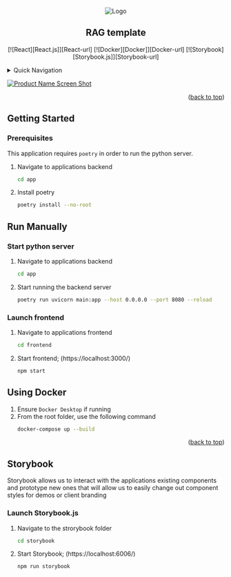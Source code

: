 <a id="readme-top"></a>

<!-- PROJECT LOGO -->
<br />
<div align="center">
    <img src="https://i.imgur.com/9YwJsO2.png" alt="Logo">
<h2 align="center">RAG template</h2>
</div>

<!-- PROJECT SHIELDS -->
<p align="center">
[![React][React.js]][React-url]
[![Docker][Docker]][Docker-url]
[![Storybook][Storybook.js]][Storybook-url]
</p>

<!-- TABLE OF CONTENTS -->
<details>
  <summary>Quick Navigation</summary>
  <ol>
    <li><a href="#preview">Preview</a></li>
    <li>
      <a href="#getting-started">Getting Started</a>
      <ul>
        <li><a href="#prerequisites">Prerequisites</a></li>
        <li><a href="#run-manually">Running the Application</a></li>
      </ul>
    </li>
    <li><a href="#storybook">Storybook</a></li>
  </ol>
</details>



<!-- Preview Image -->

[![Product Name Screen Shot][product-screenshot]](https://example.com)


<p align="right">(<a href="#readme-top">back to top</a>)</p>


<!-- GETTING STARTED -->
## Getting Started



### Prerequisites

This application requires `poetry` in order to run the python server.

1. Navigate to applications backend
   ```sh
   cd app
   ```
2. Install poetry
   ```sh
   poetry install --no-root
   ```

## Run Manually

### Start python server
1. Navigate to applications backend
   ```sh
   cd app
   ```
2. Start running the backend server
   ```sh
   poetry run uvicorn main:app --host 0.0.0.0 --port 8080 --reload
   ```

### Launch frontend
1. Navigate to applications frontend
   ```sh
   cd frontend
   ```
2. Start frontend; (https://localhost:3000/)
   ```sh
   npm start
   ```

## Using Docker
1. Ensure `Docker Desktop` if running
2. From the root folder, use the following command
   ```sh
   docker-compose up --build
   ```

<p align="right">(<a href="#readme-top">back to top</a>)</p>

## Storybook
Storybook allows us to interact with the applications existing components and prototype new ones that will allow us to easily change out component styles for demos or client branding

### Launch Storybook.js
1. Navigate to the strorybook folder
   ```sh
   cd storybook
   ```
3. Start Storybook; (https://localhost:6006/)
   ```sh
   npm run storybook
   ```



<!-- MARKDOWN LINKS & IMAGES -->
<!-- https://www.markdownguide.org/basic-syntax/#reference-style-links -->
[product-screenshot]: images/screenshot.png
[React.js]: https://img.shields.io/badge/React-20232A?style=for-the-badge&logo=react&logoColor=61DAFB
[React-url]: https://reactjs.org/
[Docker]:https://img.shields.io/badge/Docker-%231286C5?style=for-the-badge
[Docker-url]: https://www.docker.com/
[Storybook.js]: https://img.shields.io/badge/Storybook.js-%23ff4885?style=for-the-badge
[Storybook-url]: https://storybook.js.org/


